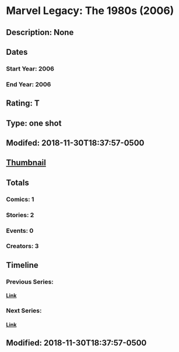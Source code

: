 # Marvel Legacy: The 1980s (2006)
## Description: None
## Dates
### Start Year: 2006
### End Year: 2006
## Rating: T
## Type: one shot
## Modifed: 2018-11-30T18:37:57-0500
## [Thumbnail](http://i.annihil.us/u/prod/marvel/i/mg/e/90/4bc5bba438d0b.jpg)
## Totals
### Comics: 1
### Stories: 2
### Events: 0
### Creators: 3
## Timeline
### Previous Series: 
#### [Link]()
### Next Series: 
#### [Link]()
## Modified: 2018-11-30T18:37:57-0500